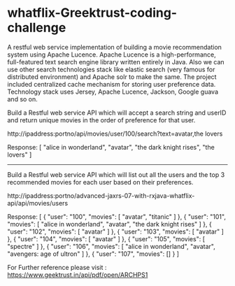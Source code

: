 # whatflix-Greektrust-coding-challenge
A restful web service implementation of building a movie recommendation system using Apache Lucence. Apache Lucence is a high-performance, full-featured text search engine library written entirely in Java. Also we can use other search technologies stack like elastic search (very famous for distributed environment) and Apache solr to make the same. The project included  centralized cache mechanism for storing user preference data. Technology stack uses Jersey, Apache Lucence, Jackson, Google guava and so on. 

Build a Restful web service API which will accept a search string and userID and return unique movies in the order of preference for that user.

http://ipaddress:portno/api/movies/user/100/search?text=avatar,the lovers

Response: 
          [
            "alice in wonderland",
            "avatar",
            "the dark knight rises",
            "the lovers"
          ]

-------------------------------------------------------------------------------------------------------------------------------------------

Build a Restful web service API which will list out all the users and the top 3 recommended movies for each user based on their preferences.

http://ipaddress:portno/advanced-jaxrs-07-with-rxjava-whatflix-api/api/movies/users

Response:
[
    {
        "user": "100",
        "movies": [
            "avatar",
            "titanic"
        ]
    },
    {
        "user": "101",
        "movies": [
            "alice in wonderland",
            "avatar",
            "the dark knight rises"
        ]
    },
    {
        "user": "102",
        "movies": [
            "avatar"
        ]
    },
    {
        "user": "103",
        "movies": [
            "avatar"
        ]
    },
    {
        "user": "104",
        "movies": [
            "avatar"
        ]
    },
    {
        "user": "105",
        "movies": [
            "spectre"
        ]
    },
    {
        "user": "106",
        "movies": [
            "alice in wonderland",
            "avatar",
            "avengers: age of ultron"
        ]
    },
    {
        "user": "107",
        "movies": []
    }
]

For Further reference please visit : https://www.geektrust.in/api/pdf/open/ARCHPS1 
